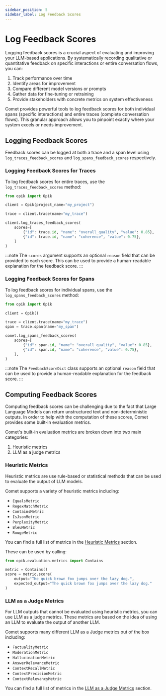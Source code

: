 ```yaml
---
sidebar_position: 5
sidebar_label: Log Feedback Scores
---
```


# Log Feedback Scores

Logging feedback scores is a crucial aspect of evaluating and improving your LLM-based applications. By systematically recording qualitative or quantitative feedback on specific interactions or entire conversation flows, you can:

1. Track performance over time
2. Identify areas for improvement
3. Compare different model versions or prompts
4. Gather data for fine-tuning or retraining
5. Provide stakeholders with concrete metrics on system effectiveness

Comet provides powerful tools to log feedback scores for both individual spans (specific interactions) and entire traces (complete conversation flows). This granular approach allows you to pinpoint exactly where your system excels or needs improvement.

## Logging Feedback Scores

Feedback scores can be logged at both a trace and a span level using `log_traces_feedback_scores` and `log_spans_feedback_scores` respectively.

### Logging Feedback Scores for Traces

To log feedback scores for entire traces, use the `log_traces_feedback_scores` method:

```python
from opik import Opik

client = Opik(project_name="my_project")

trace = client.trace(name="my_trace")

client.log_traces_feedback_scores(
    scores=[
        {"id": trace.id, "name": "overall_quality", "value": 0.85},
        {"id": trace.id, "name": "coherence", "value": 0.75},
    ]
)
```

:::note
The `scores` argument supports an optional `reason` field that can be provided to each score. This can be used to provide a human-readable explanation for the feedback score.
:::

### Logging Feedback Scores for Spans

To log feedback scores for individual spans, use the `log_spans_feedback_scores` method:

```python
from opik import Opik

client = Opik()

trace = client.trace(name="my_trace")
span = trace.span(name="my_span")

comet.log_spans_feedback_scores(
    scores=[
        {"id": span.id, "name": "overall_quality", "value": 0.85},
        {"id": span.id, "name": "coherence", "value": 0.75},
    ],
)
```

:::note
The `FeedbackScoreDict` class supports an optional `reason` field that can be used to provide a human-readable explanation for the feedback score.
:::

## Computing Feedback Scores

Computing feedback scores can be challenging due to the fact that Large Language Models can return unstructured text and non-deterministic outputs. In order to help with the computation of these scores, Comet provides some built-in evaluation metrics.

Comet's built-in evaluation metrics are broken down into two main categories:
1. Heuristic metrics
2. LLM as a judge metrics

### Heuristic Metrics

Heuristic metrics are use rule-based or statistical methods that can be used to evaluate the output of LLM models.

Comet supports a variety of heuristic metrics including:
* `EqualsMetric`
* `RegexMatchMetric`
* `ContainsMetric`
* `IsJsonMetric`
* `PerplexityMetric`
* `BleuMetric`
* `RougeMetric`

You can find a full list of metrics in the [Heuristic Metrics](/evaluation/metrics/heuristic_metrics.md) section.

These can be used by calling:

```python
from opik.evaluation.metrics import Contains

metric = Contains()
score = metric.score(
    output="The quick brown fox jumps over the lazy dog.",
    expected_output="The quick brown fox jumps over the lazy dog."
)
```

### LLM as a Judge Metrics

For LLM outputs that cannot be evaluated using heuristic metrics, you can use LLM as a judge metrics. These metrics are based on the idea of using an LLM to evaluate the output of another LLM.

Comet supports many different LLM as a Judge metrics out of the box including:
* `FactualityMetric`
* `ModerationMetric`
* `HallucinationMetric`
* `AnswerRelevanceMetric`
* `ContextRecallMetric`
* `ContextPrecisionMetric`
* `ContextRelevancyMetric`

You can find a full list of metrics in the [LLM as a Judge Metrics](/evaluation/metrics/llm_as_a_judge_metrics.md) section.
